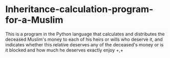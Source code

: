 # Inheritance-calculation-program-for-a-Muslim
This is a program in the Python language that calculates and distributes the deceased Muslim's money to each of his heirs or wills who deserve it, and indicates whether this relative deserves any of the deceased's money or is it blocked and how much he deserves exactly
enjoy +,+
